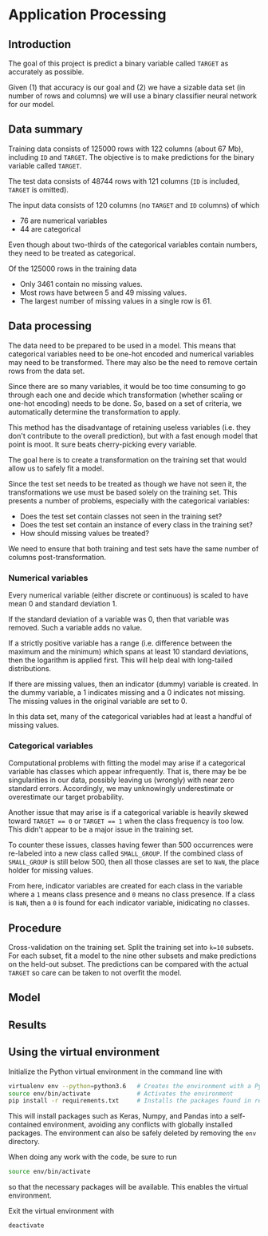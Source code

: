 # Application Processing

## Introduction

The goal of this project is predict a binary variable called `TARGET` as accurately as possible.

Given (1) that accuracy is our goal and (2) we have a sizable data set (in number of rows and columns) we will use a binary classifier neural network for our model.

## Data summary

Training data consists of 125000 rows with 122 columns (about 67 Mb), including `ID` and `TARGET`.
The objective is to make predictions for the binary variable called `TARGET`.

The test data consists of 48744 rows with 121 columns (`ID` is included, `TARGET` is omitted).

The input data consists of 120 columns (no `TARGET` and `ID` columns) of which
- 76 are numerical variables
- 44 are categorical

Even though about two-thirds of the categorical variables contain numbers, they need to be treated as categorical.

Of the 125000 rows in the training data
- Only 3461 contain no missing values.
- Most rows have between 5 and 49 missing values.
- The largest number of missing values in a single row is 61.

## Data processing

The data need to be prepared to be used in a model.
This means that categorical variables need to be one-hot encoded and numerical variables may need to be transformed.
There may also be the need to remove certain rows from the data set.

Since there are so many variables, it would be too time consuming to go through each one and decide which transformation (whether scaling or one-hot encoding) needs to be done.
So, based on a set of criteria, we automatically determine the transformation to apply.

This method has the disadvantage of retaining useless variables (i.e. they don't contribute to the overall prediction), but with a fast enough model that point is moot.
It sure beats cherry-picking every variable.

The goal here is to create a transformation on the training set that would allow us to safely fit a model.

Since the test set needs to be treated as though we have not seen it, the transformations we use must be based solely on the training set.
This presents a number of problems, especially with the categorical variables:
- Does the test set contain classes not seen in the training set?
- Does the test set contain an instance of every class in the training set?
- How should missing values be treated?

We need to ensure that both training and test sets have the same number of columns post-transformation.

### Numerical variables

Every numerical variable (either discrete or continuous) is scaled to have mean 0 and standard deviation 1.

If the standard deviation of a variable was 0, then that variable was removed.
Such a variable adds no value.

If a strictly positive variable has a range (i.e. difference between the maximum and the minimum) which spans at least 10 standard deviations, then the logarithm is applied first.
This will help deal with long-tailed distributions.

If there are missing values, then an indicator (dummy) variable is created.
In the dummy variable, a 1 indicates missing and a 0 indicates not missing.
The missing values in the original variable are set to 0.

In this data set, many of the categorical variables had at least a handful of missing values.

### Categorical variables

Computational problems with fitting the model may arise if a categorical variable has classes which appear infrequently.
That is, there may be be singularities in our data, possibly leaving us (wrongly) with near zero standard errors.
Accordingly, we may unknowingly underestimate or overestimate our target probability.

Another issue that may arise is if a categorical variable is heavily skewed toward `TARGET == 0` or `TARGET == 1` when the class frequency is too low.
This didn't appear to be a major issue in the training set.

To counter these issues, classes having fewer than 500 occurrences were re-labeled into a new class called `SMALL_GROUP`.
If the combined class of `SMALL_GROUP` is still below 500, then all those classes are set to `NaN`, the place holder for missing values.

From here, indicator variables are created for each class in the variable where a `1` means class presence and `0` means no class presence.
If a class is `NaN`, then a `0` is found for each indicator variable, inidicating no classes.

## Procedure

Cross-validation on the training set.
Split the training set into `k=10` subsets.
For each subset, fit a model to the nine other subsets and make predictions on the held-out subset.
The predictions can be compared with the actual `TARGET` so care can be taken to not overfit the model.

## Model

## Results

## Using the virtual environment

Initialize the Python virtual environment in the command line with

```bash
virtualenv env --python=python3.6   # Creates the environment with a Python 3.6 binary
source env/bin/activate             # Activates the environment
pip install -r requirements.txt     # Installs the packages found in requirements.txt
```
This will install packages such as Keras, Numpy, and Pandas into a self-contained environment, avoiding any conflicts with globally installed packages.
The environment can also be safely deleted by removing the `env` directory.

When doing any work with the code, be sure to run
```bash
source env/bin/activate
```
so that the necessary packages will be available.
This enables the virtual environment.

Exit the virtual environment with
```bash
deactivate
```
